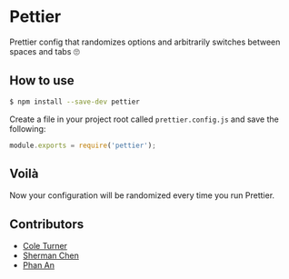 # Pettier
Prettier config that randomizes options and arbitrarily switches between spaces and tabs 🙄

## How to use

```sh
$ npm install --save-dev pettier
```

Create a file in your project root called `prettier.config.js` and save the following:

```js
module.exports = require('pettier');
```

## Voilà

Now your configuration will be randomized every time you run Prettier. 

## Contributors

- [Cole Turner](https://github.com/coleturner)
- [Sherman Chen](https://github.com/shermango)
- [Phan An](https://github.com/phanan)
